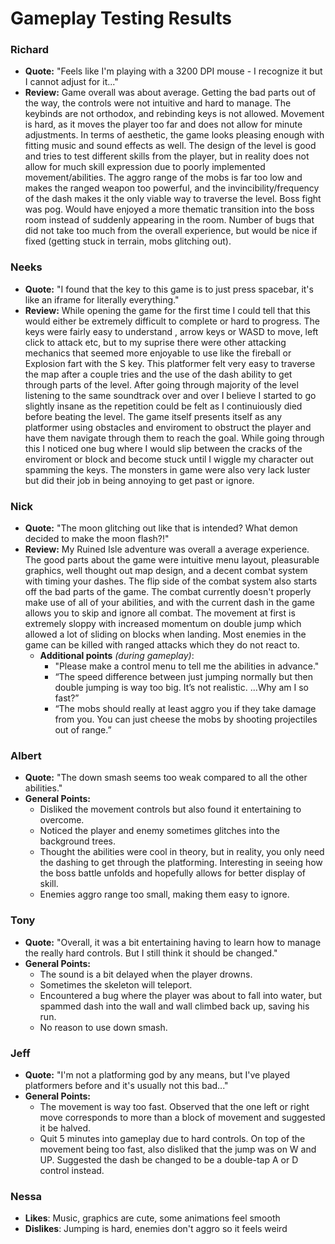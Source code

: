 # Gameplay Testing Results #

### Richard ###
- **Quote:** "Feels like I'm playing with a 3200 DPI mouse - I recognize it but I cannot adjust for it..."
- **Review:** Game overall was about average. Getting the bad parts out of the way, the controls were not intuitive and hard to manage. The keybinds are not orthodox, and rebinding keys is not allowed. Movement is hard, as it moves the player too far and does not allow for minute adjustments. In terms of aesthetic, the game looks pleasing enough with fitting music and sound effects as well. The design of the level is good and tries to test different skills from the player, but in reality does not allow for much skill expression due to poorly implemented movement/abilities. The aggro range of the mobs is far too low and makes the ranged weapon too powerful, and the invincibility/frequency of the dash makes it the only viable way to traverse the level. Boss fight was pog. Would have enjoyed a more thematic transition into the boss room instead of suddenly appearing in the room. Number of bugs that did not take too much from the overall experience, but would be nice if fixed (getting stuck in terrain, mobs glitching out).

### Neeks ###
- **Quote:** "I found that the key to this game is to just press spacebar, it's like an iframe for literally everything."
- **Review:** While opening the game for the first time I could tell that this would either be extremely difficult to complete or hard to progress. The keys were fairly easy to understand , arrow keys or WASD to move, left click to attack etc, but to my suprise there were other attacking mechanics that seemed more enjoyable to use like the fireball or Explosion fart with the S key. This platformer felt very easy to traverse the map after a couple tries and the use of the dash ability to get through parts of the level. After going through majority of the level listening to the same soundtrack over and over I believe I started to go slightly insane as the repetition could be felt as I continuiously died before beating the level. The game itself presents itself as any platformer using obstacles and enviroment to obstruct the player and have them navigate through them to reach the goal. While going through this I noticed one bug where I would slip between the cracks of the enviroment or block and become stuck until I wiggle my character out spamming the keys. The monsters in game were also very lack luster but did their job in being annoying to get past or ignore.

### Nick ###
- **Quote:** "The moon glitching out like that is intended? What demon decided to make the moon flash?!"
- **Review:** My Ruined Isle adventure was overall a average experience. The good parts about the game were intuitive menu layout, pleasurable graphics, well thought out map design, and a decent combat system with timing your dashes. The flip side of the combat system also starts off the bad parts of the game. The combat currently doesn't properly make use of all of your abilities, and with the current dash in the game allows you to skip and ignore all combat. The movement at first is extremely sloppy with increased momentum on double jump which allowed a lot of sliding on blocks when landing. Most enemies in the game can be killed with ranged attacks which they do not react to.
    - **Additional points** *(during gameplay)*:
        - "Please make a control menu to tell me the abilities in advance."
        - “The speed difference between just jumping normally but then double jumping is way too big. It’s not realistic. ...Why am I so fast?”
        - “The mobs should really at least aggro you if they take damage from you. You can just cheese the mobs by shooting projectiles out of range.”

### Albert ###
- **Quote:** "The down smash seems too weak compared to all the other abilities."
- **General Points:**
    - Disliked the movement controls but also found it entertaining to overcome.
    - Noticed the player and enemy sometimes glitches into the background trees.
    - Thought the abilities were cool in theory, but in reality, you only need the dashing to get through the platforming. Interesting in seeing how the boss battle unfolds and hopefully allows for better display of skill.
    - Enemies aggro range too small, making them easy to ignore.

### Tony ###
- **Quote:** "Overall, it was a bit entertaining having to learn how to manage the really hard controls. But I still think it should be changed."
- **General Points:** 
    - The sound is a bit delayed when the player drowns.
    - Sometimes the skeleton will teleport.
    - Encountered a bug where the player was about to fall into water, but spammed dash into the wall and wall climbed back up, saving his run.
    - No reason to use down smash.

### Jeff ###
- **Quote:** "I'm not a platforming god by any means, but I've played platformers before and it's usually not this bad..."
- **General Points:** 
    - The movement is way too fast. Observed that the one left or right move corresponds to more than a block of movement and suggested it be halved.
    - Quit 5 minutes into gameplay due to hard controls. On top of the movement being too fast, also disliked that the jump was on W and UP. Suggested the dash be changed to be a double-tap A or D control instead.

### Nessa ###
- **Likes**: Music, graphics are cute, some animations feel smooth 
- **Dislikes**: Jumping is hard, enemies don't aggro so it feels weird
